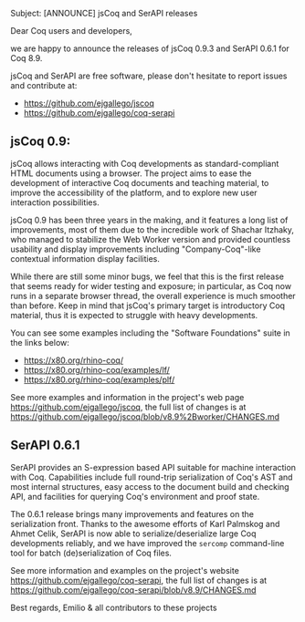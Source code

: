 Subject: [ANNOUNCE] jsCoq and SerAPI releases

Dear Coq users and developers,

we are happy to announce the releases of jsCoq 0.9.3 and SerAPI 0.6.1
for Coq 8.9.

jsCoq and SerAPI are free software, please don't hesitate to report
issues and contribute at:

- https://github.com/ejgallego/jscoq
- https://github.com/ejgallego/coq-serapi

## jsCoq 0.9:

jsCoq allows interacting with Coq developments as standard-compliant
HTML documents using a browser. The project aims to ease the development
of interactive Coq documents and teaching material, to improve the
accessibility of the platform, and to explore new user interaction possibilities.

jsCoq 0.9 has been three years in the making, and it features a long list
of improvements, most of them due to the incredible work of Shachar
Itzhaky, who managed to stabilize the Web Worker version and provided
countless usability and display improvements including
"Company-Coq"-like contextual information display facilities.

While there are still some minor bugs, we feel that this is the first
release that seems ready for wider testing and exposure; in
particular, as Coq now runs in a separate browser thread, the overall
experience is much smoother than before. Keep in mind that jsCoq's
primary target is introductory Coq material, thus it is expected to
struggle with heavy developments.

You can see some examples including the "Software Foundations" suite
in the links below:

- https://x80.org/rhino-coq/
- https://x80.org/rhino-coq/examples/lf/
- https://x80.org/rhino-coq/examples/plf/

See more examples and information in the project's web page
https://github.com/ejgallego/jscoq, the full list of changes is
at https://github.com/ejgallego/jscoq/blob/v8.9%2Bworker/CHANGES.md

## SerAPI 0.6.1

SerAPI provides an S-expression based API suitable for machine
interaction with Coq. Capabilities include full round-trip
serialization of Coq's AST and most internal structures, easy access
to the document build and checking API, and facilities for querying
Coq's environment and proof state.

The 0.6.1 release brings many improvements and features on the
serialization front. Thanks to the awesome efforts of Karl Palmskog
and Ahmet Celik, SerAPI is now able to serialize/deserialize large Coq
developments reliably, and we have improved the `sercomp` command-line
tool for batch (de)serialization of Coq files.

See more information and examples on the project's website
https://github.com/ejgallego/coq-serapi, the full list of changes is
at https://github.com/ejgallego/coq-serapi/blob/v8.9/CHANGES.md

Best regards,
Emilio & all contributors to these projects
